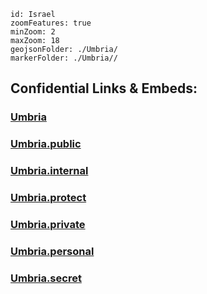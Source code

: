 
```leaflet
id: Israel
zoomFeatures: true 
minZoom: 2 
maxZoom: 18
geojsonFolder: ./Umbria/
markerFolder: ./Umbria//
```


## Confidential Links & Embeds: 

### [Umbria](/_Standards/Earth/Continent/Europe/Europe~South/Italy/regions~Italy/Umbria.md) 

### [Umbria.public](/_public/Earth/Continent/Europe/Europe~South/Italy/regions~Italy/Umbria.public.md) 

### [Umbria.internal](/_internal/Earth/Continent/Europe/Europe~South/Italy/regions~Italy/Umbria.internal.md) 

### [Umbria.protect](/_protect/Earth/Continent/Europe/Europe~South/Italy/regions~Italy/Umbria.protect.md) 

### [Umbria.private](/_private/Earth/Continent/Europe/Europe~South/Italy/regions~Italy/Umbria.private.md) 

### [Umbria.personal](/_personal/Earth/Continent/Europe/Europe~South/Italy/regions~Italy/Umbria.personal.md) 

### [Umbria.secret](/_secret/Earth/Continent/Europe/Europe~South/Italy/regions~Italy/Umbria.secret.md)

